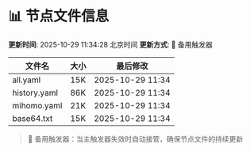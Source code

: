 # 📊 节点文件信息

**更新时间**: 2025-10-29 11:34:28 北京时间
**更新方式**: 🔄 备用触发器

| 文件名 | 大小 | 最后修改 |
|--------|------|----------|
| all.yaml | 15K | 2025-10-29 11:34 |
| history.yaml | 86K | 2025-10-29 11:34 |
| mihomo.yaml | 21K | 2025-10-29 11:34 |
| base64.txt | 15K | 2025-10-29 11:34 |

> 🔄 备用触发器：当主触发器失效时自动接管，确保节点文件的持续更新
